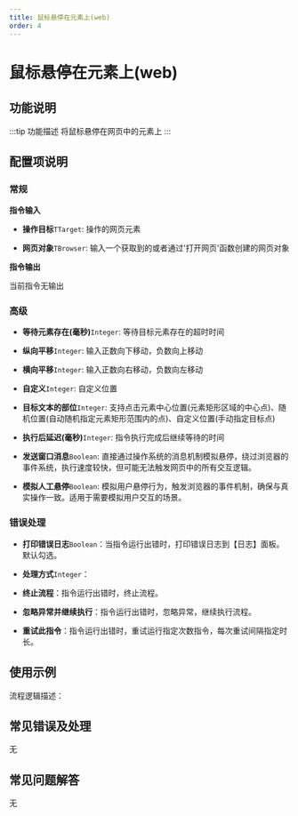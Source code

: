 ```yaml
---
title: 鼠标悬停在元素上(web)
order: 4
---
```


# 鼠标悬停在元素上(web)

## 功能说明

:::tip 功能描述
将鼠标悬停在网页中的元素上
:::

## 配置项说明

### 常规

**指令输入**

- **操作目标**`TTarget`: 操作的网页元素

- **网页对象**`TBrowser`: 输入一个获取到的或者通过'打开网页'函数创建的网页对象


**指令输出**

当前指令无输出

### 高级

- **等待元素存在(毫秒)**`Integer`: 等待目标元素存在的超时时间

- **纵向平移**`Integer`: 输入正数向下移动，负数向上移动

- **横向平移**`Integer`: 输入正数向右移动，负数向左移动

- **自定义**`Integer`: 自定义位置

- **目标文本的部位**`Integer`: 支持点击元素中心位置(元素矩形区域的中心点)、随机位置(自动随机指定元素矩形范围内的点)、自定义位置(手动指定目标点)

- **执行后延迟(毫秒)**`Integer`: 指令执行完成后继续等待的时间

- **发送窗口消息**`Boolean`: 直接通过操作系统的消息机制模拟悬停，绕过浏览器的事件系统，执行速度较快，但可能无法触发网页中的所有交互逻辑。

- **模拟人工悬停**`Boolean`: 模拟用户悬停行为，触发浏览器的事件机制，确保与真实操作一致。适用于需要模拟用户交互的场景。

### 错误处理

- **打印错误日志**`Boolean`：当指令运行出错时，打印错误日志到【日志】面板。默认勾选。

- **处理方式**`Integer`：

 - **终止流程**：指令运行出错时，终止流程。

 - **忽略异常并继续执行**：指令运行出错时，忽略异常，继续执行流程。

 - **重试此指令**：指令运行出错时，重试运行指定次数指令，每次重试间隔指定时长。

## 使用示例

流程逻辑描述：

## 常见错误及处理

无

## 常见问题解答

无

